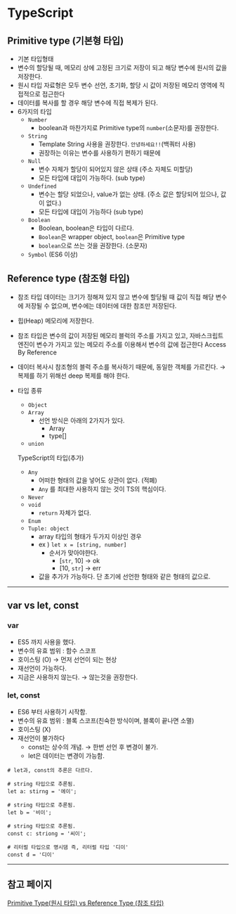 # TypeScript

## Primitive type (기본형 타입)

- 기본 타입형태
- 변수의 할당될 때, 메모리 상에 고정된 크기로 저장이 되고 해당 변수에 원시의 값을 저장한다.
- 원시 타입 자료형은 모두 변수 선언, 초기화, 할당 시 값이 저장된 메모리 영역에 직접적으로 접근한다
- 데이터를 복사를 할 경우 해당 변수에 직접 복제가 된다.
- 6가지의 타입
    - `Number`
        - boolean과 마찬가지로 Primitive type의 `number`(소문자)를 권장한다.
    - `String`
        - Template String 사용을 권장한다.
         ``안녕하세요!!``(백쿼터 사용)
        - 권장하는 이유는 변수를 사용하기 편하기 때문에
    - `Null`
        - 변수 자체가 할당이 되어있지 않은 상태 (주소 자체도 미할당)
        - 모든 타입에 대입이 가능하다. (sub type)
    - `Undefined`
        - 변수는 할당 되었으나, value가 없는 상태. (주소 값은 할당되어 있으나, 값이 없다.)
        - 모든 타입에 대입이 가능하다 (sub type)
    - `Boolean`
        - Boolean, boolean은 타입이 다르다.
        - `Boolean`은 wrapper object, `boolean`은 Primitive type
        - `boolean`으로 쓰는 것을 권장한다. (소문자)
    - `Symbol` (ES6 이상)

## Reference type (참조형 타입)

- 참조 타입 데이터는 크기가 정해져 있지 않고 변수에 할당될 때 값이 직접 해당 변수에 저장될 수 없으며,
변수에는 데이터에 대한 참조만 저장된다.
- 힙(Heap) 메모리에 저장한다.
- 참조 타입은 변수의 값이 저장된 메모리 블럭의 주소를 가지고 있고, 자바스크립트 엔진이 변수가 가지고 있는 메모리 주소를 이용해서 변수의 값에 접근한다 Access By Reference
- 데이터 복사시 참조형의 블럭 주소를 복사하기 때문에, 동일한 객체를 가르킨다.
→ 복제를 하기 위해선 deep 복제를 해야 한다.
- 타입 종류
    - `Object`
    - `Array`
        - 선언 방식은 아래의 2가지가 있다.
            - Array<type>
            - type[]
    - `union`

    TypeScript의 타입(추가)

    - `Any`
        - 어떠한 형태의 값을 넣어도 상관이 없다. (적폐)
        - `Any` 를 최대한 사용하지 않는 것이 TS의 핵심이다.
    - `Never`
    - `void`
        - `return` 자체가 없다.
    - `Enum`
    - `Tuple: object`
        - array 타입의 형태가 두가지 이상인 경우
        - ex ) `let x = [string, number]`
            - 순서가 맞아야한다.
                - [`str`, 10] → ok
                - [10, `str`] -> err
        - 값을 추가가 가능하다. 단 초기에 선언한 형태와 같은 형태의 값으로.


---
## var vs let, const

### var

- ES5 까지 사용을 했다.
- 변수의 유효 범위 : 함수 스코프
- 호이스팅 (O) → 먼저 선언이 되는 현상
- 재선언이 가능하다.
- 지금은 사용하지 않는다. → 않는것을 권장한다.

### let, const

- ES6 부터 사용하기 시작함.
- 변수의 유효 범위 : 블록 스코프(친숙한 방식이며, 블록이 끝나면 소멸)
- 호이스팅 (X)
- 재선언이 불가하다
    - const는 상수의 개념. → 한번 선언 후 변경이 불가.
    - let은 데이터는 변경이 가능함.

```tsx
# let과, const의 추론은 다르다.

# string 타입으로 추론됨.
let a: stirng = '에이';

# string 타입으로 추론됨.
let b = '비이';

# string 타입으로 추론됨.
const c: striong = '씨이';

# 리터럴 타입으로 명시댐 즉, 리터럴 타입 '디이'
const d = '디이' 
```

---
## 참고 페이지

[Primitive Type(원시 타입) vs Reference Type (참조 타입)](https://weicomes.tistory.com/133)
